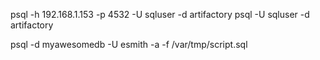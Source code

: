 psql -h 192.168.1.153 -p 4532 -U sqluser -d artifactory
psql -U sqluser -d artifactory

psql -d myawesomedb -U esmith -a -f /var/tmp/script.sql